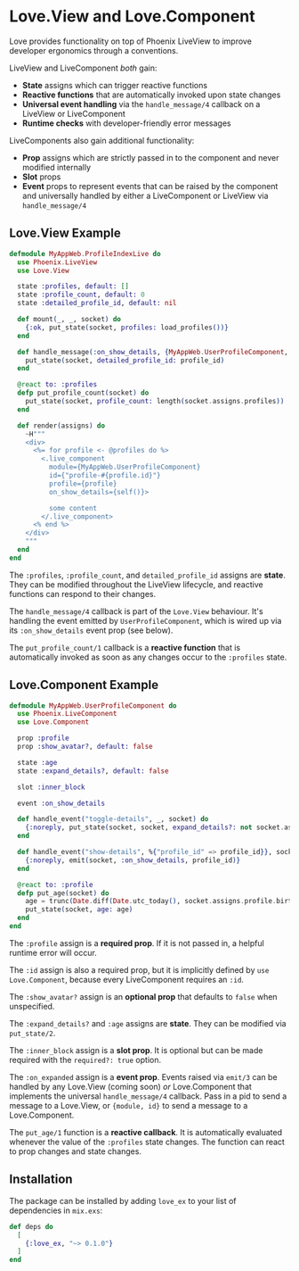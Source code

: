 # Love.View and Love.Component

Love provides functionality on top of Phoenix LiveView to improve developer ergonomics through a conventions.

LiveView and LiveComponent _both_ gain:

- **State** assigns which can trigger reactive functions
- **Reactive functions** that are automatically invoked upon state changes
- **Universal event handling** via the `handle_message/4` callback on a LiveView or LiveComponent
- **Runtime checks** with developer-friendly error messages

LiveComponents also gain additional functionality:

- **Prop** assigns which are strictly passed in to the component and never modified internally
- **Slot** props
- **Event** props to represent events that can be raised by the component and universally handled by either a LiveComponent or LiveView via `handle_message/4`

## Love.View Example

```elixir
defmodule MyAppWeb.ProfileIndexLive do
  use Phoenix.LiveView
  use Love.View

  state :profiles, default: []
  state :profile_count, default: 0
  state :detailed_profile_id, default: nil

  def mount(_, _, socket) do
    {:ok, put_state(socket, profiles: load_profiles())}
  end

  def handle_message(:on_show_details, {MyAppWeb.UserProfileComponent, _id}, profile_id, socket) do
    put_state(socket, detailed_profile_id: profile_id)
  end

  @react to: :profiles
  defp put_profile_count(socket) do
    put_state(socket, profile_count: length(socket.assigns.profiles))
  end

  def render(assigns) do
    ~H"""
    <div>
      <%= for profile <- @profiles do %>
        <.live_component
          module={MyAppWeb.UserProfileComponent}
          id={"profile-#{profile.id}"}
          profile={profile}
          on_show_details={self()}>

          some content
        </.live_component>
      <% end %>
    </div>
    """
  end
end
```

The `:profiles`, `:profile_count`, and `detailed_profile_id` assigns are **state**. They can be modified throughout the LiveView lifecycle, and reactive functions can respond to their changes.

The `handle_message/4` callback is part of the `Love.View` behaviour. It's handling the event emitted by `UserProfileComponent`, which is wired up via its `:on_show_details` event prop (see below).

The `put_profile_count/1` callback is a **reactive function** that is automatically invoked as soon as any changes occur to the `:profiles` state.

## Love.Component Example

```elixir
defmodule MyAppWeb.UserProfileComponent do
  use Phoenix.LiveComponent
  use Love.Component

  prop :profile
  prop :show_avatar?, default: false

  state :age
  state :expand_details?, default: false

  slot :inner_block

  event :on_show_details

  def handle_event("toggle-details", _, socket) do
    {:noreply, put_state(socket, socket, expand_details?: not socket.assigns.expand_details?)}
  end

  def handle_event("show-details", %{"profile_id" => profile_id}}, socket) do
    {:noreply, emit(socket, :on_show_details, profile_id)}
  end

  @react to: :profile
  defp put_age(socket) do
    age = trunc(Date.diff(Date.utc_today(), socket.assigns.profile.birthday) / 365)
    put_state(socket, age: age)
  end
end
```

The `:profile` assign is a **required prop**. If it is not passed in, a helpful runtime error will occur.

The `:id` assign is also a required prop, but it is implicitly defined by `use Love.Component`, because every LiveComponent requires an `:id`.

The `:show_avatar?` assign is an **optional prop** that defaults to `false` when unspecified.

The `:expand_details?` and `:age` assigns are **state**. They can be modified via `put_state/2`.

The `:inner_block` assign is a **slot prop**. It is optional but can be made required with the `required?: true` option.

The `:on_expanded` assign is a **event prop**. Events raised via `emit/3` can be handled by any Love.View (coming soon) _or_ Love.Component that implements the universal `handle_message/4` callback. Pass in a pid to send a message to a Love.View, or `{module, id}` to send a message to a Love.Component.

The `put_age/1` function is a **reactive callback**. It is automatically evaluated whenever the value of the `:profiles` state changes. The function can react to prop changes and state changes.

## Installation

The package can be installed by adding `love_ex` to your list of dependencies in `mix.exs`:

```elixir
def deps do
  [
    {:love_ex, "~> 0.1.0"}
  ]
end
```
